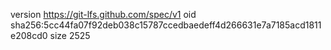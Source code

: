 version https://git-lfs.github.com/spec/v1
oid sha256:5cc44fa07f92deb038c15787ccedbaedeff4d266631e7a7185acd1811e208cd0
size 2525
